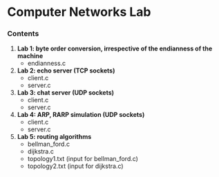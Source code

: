 # Computer Networks Lab

### Contents
1. **Lab 1: byte order conversion, irrespective of the endianness of the machine**
   - endianness.c
2. **Lab 2: echo server (TCP sockets)**
   - client.c
   - server.c
3. **Lab 3: chat server (UDP sockets)**
   - client.c
   - server.c
4. **Lab 4: ARP, RARP simulation (UDP sockets)**
   - client.c
   - server.c
5. **Lab 5: routing algorithms**
   - bellman_ford.c
   - dijkstra.c
   - topology1.txt (input for bellman_ford.c)
   - topology2.txt (input for dijkstra.c)
